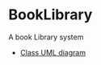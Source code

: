 # BookLibrary
A book Library system

- [Class UML diagram](https://drive.google.com/file/d/153b2Fl2pYbJZ7KRBqC7g3ISu97mfzdCL/view?usp=sharing)